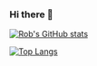 ### Hi there 👋

<!--
**johnsonr84/johnsonr84** is a ✨ _special_ ✨ repository because its `README.md` (this file) appears on your GitHub profile.

Here are some ideas to get you started:

- 🔭 I’m currently working on ...
- 🌱 I’m currently learning ...
- 👯 I’m looking to collaborate on ...
- 🤔 I’m looking for help with ...
- 💬 Ask me about ...
- 📫 How to reach me: ...
- 😄 Pronouns: ...
- ⚡ Fun fact: ...
-->

<!-- Github Stats -->
[![Rob's GitHub stats](https://github-readme-stats.vercel.app/api?username=johnsonr84&hide=contribs&show_icons=true&theme=dark)](https://github.com/anuraghazra/github-readme-stats)

<!-- Top Languages -->
[![Top Langs](https://github-readme-stats.vercel.app/api/top-langs/?username=johnsonr84&hide=shell,handlebars&layout=compact&theme=dark)](https://github.com/anuraghazra/github-readme-stats)